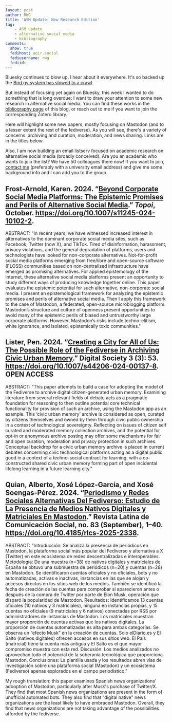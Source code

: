 ```yaml
---
layout: post
author: RWG
title: 'ASM Update: New Research Edition'
tag:
    - ASM update
    - alternative social media
    - bibliography
comments: 
  show: true
  fedihost: aoir.social
  fediusername: rwg
  fediid:
---
```

Bluesky continues to blow up. I hear about it everywhere. It's so backed up the [Brid.gy system has slowed to a crawl](https://github.com/snarfed/bridgy-fed/issues/1520).

But instead of focusing yet again on Bluesky, this week I wanted to do something that is long overdue: I want to draw your attention to some new research in alternative social media. You can find these works in the [bibliography page](/bib.html) of this blog, or reach out to me if you want to join the corresponding Zotero library.

Here will highlight some new papers, mostly focusing on Mastodon (and to a lesser extent the rest of the fediverse). As you will see, there's a variety of concerns: archiving and curation, moderation, and news sharing. Links are in the titles below.

Also, I am now building an email listserv focused on academic research on alternative social media (broadly conceived). Are you an academic who wants to join the list? We have 50 colleagues there now! If you want to join, [contact me](https://www.robertwgehl.org/contact.php) (preferably with a university email address) and give me some background info and I can add you to the group.

<!-- more -->

## Frost-Arnold, Karen. 2024. “[Beyond Corporate Social Media Platforms: The Epistemic Promises and Perils of Alternative Social Media](https://link.springer.com/article/10.1007/s11245-024-10102-2).” _Topoi_, October. https://doi.org/10.1007/s11245-024-10102-2.

ABSTRACT: "In recent years, we have witnessed increased interest in alternatives to the dominant corporate social media sites, such as Facebook, Twitter (now X), and TikTok. Tired of disinformation, harassment, privacy violations, and the general degradation of platforms, users and technologists have looked for non-corporate alternatives. Not-for-profit social media platforms emerging from free/libre and open-source software (FLOSS) communities based on non-centralized infrastructure have emerged as promising alternatives. For applied epistemology of the internet, these alternative social media platforms present an opportunity to study different ways of producing knowledge together online. This paper evaluates the epistemic potential for such alternative, non-corporate social media. I present an epistemological framework for analyzing the epistemic promises and perils of alternative social media. Then I apply this framework to the case of Mastodon, a federated, open-source microblogging platform. Mastodon’s structure and culture of openness present opportunities to avoid many of the epistemic perils of biased and untrustworthy large corporate platforms. However, Mastodon’s risks include techno-elitism, white ignorance, and isolated, epistemically toxic communities."

## Lister, Pen. 2024. “[Creating a City for All of Us: The Possible Role of the Fediverse in Archiving Civic Urban Memory](https://link.springer.com/article/10.1007/s44206-024-00137-8).” Digital Society 3 (3): 53. https://doi.org/10.1007/s44206-024-00137-8. OPEN ACCESS

ABSTRACT: "This paper attempts to build a case for adopting the model of the Fediverse to archive digital citizen-generated urban memory. Examining literature from several relevant fields of debate acts as a pragmatic foundation for reasoning to then outline potential core technical functionality for provision of such an archive, using the Mastodon app as an example. This ‘civic urban memory’ archive is considered as open, curated by citizens themselves and owned by them through civic public ownership in a context of technological sovereignty. Reflecting on issues of citizen self curated and moderated memory collection archives, and the potential for opt-in or anonymous archive posting may offer some mechanisms for fair and open curation, moderation and privacy protection in such archives. Conceptual backdrop for a civic urban memory archive is placed in current debates concerning civic technological platforms acting as a digital public good in a context of a techno-social contract for learning, with a co-constructed shared civic urban memory forming part of open incidental lifelong learning in a future learning city."

## Quian, Alberto, Xosé López-García, and Xosé Soengas-Pérez. 2024. “[Periodismo y Redes Sociales Alternativas Del Fediverso: Estudio de La Presencia de Medios Nativos Digitales y Matriciales En Mastodon](https://nuevaepoca.revistalatinacs.org/index.php/revista/article/view/2338).” Revista Latina de Comunicación Social, no. 83 (September), 1–40. https://doi.org/10.4185/rlcs-2025-2338.

ABSTRACT: "Introducción: Se analiza la presencia de periódicos en Mastodon, la plataforma social más popular del Fediverso y alternativa a X (Twitter) en este ecosistema de redes descentralizadas e interoperables. Metodología: De una muestra (n=38) de nativos digitales y matriciales de España se obtuvo una submuestra de periódicos (n=20) y cuentas (n=28) en Mastodon. Se identificaron cuentas oficiales y no oficiales, bots y no automatizadas, activas e inactivas, instancias en las que se alojan y accesos directos en los sitios web de los medios. También se identificó la fecha de creación de las cuentas para comprobar si aparecieron antes o después de la compra de Twitter por parte de Elon Musk, operación que disparó la popularidad de Mastodon. Resultados: Identificamos 13 cuentas oficiales (10 nativos y 3 matriciales), ninguna en instancias propias, y 15 cuentas no oficiales (9 matriciales y 6 nativos) conectadas por RSS por administradores de instancias de Mastodon. Los matriciales muestran mayor proporción de cuentas activas que los nativos digitales. La proporción de cuentas automatizadas es alta para ambas categorías. Se observa un “efecto Musk” en la creación de cuentas. Solo elDiario.es y El Salto (nativos digitales) ofrecen accesos en sus sitios web. El País (matricial) tiene la cuenta más antigua y El Salto es el que mayor compromiso muestra con esta red. Discusión: Los medios analizados no aprovechan todo el potencial de la soberanía tecnológica que proporciona Mastodon. Conclusiones: La plantilla usada y los resultados abren vías de investigación sobre una plataforma social (Mastodon) y un ecosistema (Fediverso) apenas explorados en el campo periodístico."

My rough translation: this paper examines Spanish news organizations' adooption of Mastodon, particularly after Musk's purchase of Twitter/X. They find that most Spanish news organizations are present in the form of unofficial automated bots. They also find that "digital native" news organizations are the least likely to have embraced Mastodon. Overall, they find that news organizations are not taking advantage of the possibilities afforded by the fediverse.
